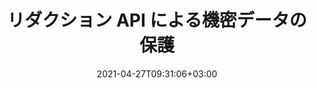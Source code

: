 ---
############################# Static ############################
layout: "product"
date: 2021-04-27T09:31:06+03:00
draft: false

product: "Redaction"
product_tag: "redaction"
platform: ".NET"
platform_tag: "net"

############################# Head ############################
head_title: "C# .NET リダクション API | PDF Word Excel 画像からプライベートテキストを非表示にする"
head_description: ".NET のドキュメント編集 API。PDF、Microsoft Word、Excel、プレゼンテーション、ラスターイメージから機密コンテンツを編集、非表示、削除します。"

############################# Header ############################
title: "リダクション API による機密データの保護"
description: ".NET API を使用して、文書、ワークシート、プレゼンテーション、PDF、ラスターイメージファイルから機密コンテンツやメタデータを編集、非表示、削除します。"
button:
    enable: true

############################# SubMenu ############################
submenu:
    enable: true
    
    left:
        img_alt: "GroupDocs.Redaction for .NET"
        image: "https://www.groupdocs.cloud/templates/groupdocs/images/product-logos/groupdocs-redaction-net.png"
        product: "GroupDocs.Redaction"
        platform: ".NET"

    middle:
        button:
            # button loop
            - link: "#overview"
              text: "概要"

            # button loop
            - link: "#features"
              text: "機能"

            # button loop
            - link: "#support"
              text: "サポート"

            # button loop
            - link: "https://products.groupdocs.app/redaction"
              text: "ライブデモ"

            # button loop
            - link: "https://purchase.groupdocs.com/pricing/redaction/net"
              text: "価格設定"

    right:
        link_download: "https://downloads.groupdocs.com/redaction"
        link_learn: "https://docs.groupdocs.com/redaction/net/"
        link_buy: "https://purchase.groupdocs.com"

############################# Overview ############################
overview:
    enable: true
    content: |
      GroupDocs.Redaction for .NET は、Microsoft Word、Excel、PowerPoint、PDF などのさまざまなファイル形式から機密データや機密データを消去するのに役立つ API ライブラリです。当社の Redaction API の単一の形式に依存しないインターフェイスは、テキスト編集、メタデータ編集、注釈編集、表形式文書編集など、さまざまなタイプの編集をサポートします。GroupDocs.Redaction for .NET API では、パスワードで保護されたファイルを編集することもできます。文書を元の形式で保存することも、元のページのラスターイメージを使用してサニタイズされた PDF 文書を作成することもできます。
    tabs:
      enable: true
      
      ## TAB ONE ##
      tab_one:
        description: |
          .NET の GroupDocs.Redaction の概要は次のとおりです。
      
        right:
          enable: true
          icon: "fab fa-html5"
          title: "概要"
          content: |
            * テキストを編集
            * メタデータを編集
            * 注釈を編集
            * 表形式文書の編集
            * 保護対象ファイルの編集
            * カスタマイズ
      
      ## TAB TWO ##
      tab_two:
        description: |
          .NET の GroupDocs.Redaction は次の [ドキュメントファイル形式](https://docs.groupdocs.com/redaction//supported-document-formats/net) をサポートしています。

        right:
          enable: true
          table:
            # table loop
            - title: "テキスト、メタデータ、コメントの編集"
              content: |
                * **Word**: DOC、DOCX、DOT、ODT、DOTX、DOCM、DOTM、RTF
                * **Excel**: XLS、XLSX、XLT、XLTX、XLSM、XLTM、CSV
                * **PowerPoint**: PPT、PPTX、PPS、PPSX、POTX、PPTM、PPSM、POTM
                * **固定レイアウト**: PDF
                * **ラスターイメージ**: JPG、BMP、PNG、GIF、TIFF

      ## TAB THREE ##
      tab_three:
        description: |
          GroupDocs.Redaction for .NET は、以下のオペレーティングシステム、フレームワーク、パッケージマネージャーをサポートしています。
        
        left:
          enable: true
          table:
            # table loop
            - icon: "fab fa-windows"
              title: "オペレーティングシステム"
              content: |
                * Windows Desktop
                * Windows Server
                * Windows Azure
                * Linux

            # table loop
            - icon: "fas fa-code"
              title: "サポート対象フレームワーク"
              content: |
                * .NET Framework 2.0 またはそれ以上
                * .NET Standard 2.0
                * .NET Core 2.0

        right:
          enable: true
          table:
            # table loop
            - icon: "ファストファンボックス"
              title: "パッケージマネージャ"
              content: |
                * NuGet

            # table loop
            - icon: "高速ファンツール"
              title: "開発環境"
              content: |
                * Microsoft Visual Studio
                * Xamarin.Android
                * Xamarin.IOS
                * Xamarin.Mac
                * MonoDevelop

############################# Features ############################
features:
    enable: true
    title: ".NET 機能の場合は GroupDocs.Redaction"

    feature:
      # feature loop
      - icon: "fas fa-copy"
        content: "大文字と小文字を区別して完全に一致する語句を検索する"

      # feature loop
      - icon: "fas fa-eye"
        content: "文字列置換の代わりにカラーボックスを使用して編集されたテキストを非表示にする"

      # feature loop
      - icon: "fas fa-bolt"
        content: "正規表現検索を使用して任意のテキストを検索して編集します"
      
      # feature loop
      - icon: "fas fa-file-powerpoint"
        content: "文書の分類されたメタデータ情報のすべてまたは任意の組み合わせをフィルタする"

      # feature loop
      - icon: "fas fa-code"
        content: "特定の文書の完全なメタデータ情報をすばやく消去"

      # feature loop
      - icon: "fas fa-cloud"
        content: "編集の範囲を Excel の特定のワークシートや列に設定します"

      # feature loop
      - icon: "fas fa-remove-format"
        content: "文書からすべてまたは特定のコメントやその他の注釈を削除する"

      # feature loop
      - icon: "fas fa-comment-slash"
        content: "注釈テキストから機密データを検索して削除"

      # feature loop
      - icon: "fas fa-location-arrow"
        content: "独自のフォーマットと編集で作業する能力"

      # feature loop
      - icon: "fas fa-border-all"
        content: "ラスター画像形式と画像領域編集のサポート"

      # feature loop
      - icon: "fas fa-wrench"
        content: "XML ファイル内の編集ルール (ポリシー) のセットを指定"

      # feature loop
      - icon: "fas fa-columns"
        content: "PDF への変換時にページ範囲と PDF コンプライアンスレベルを指定"

      # feature loop
      - icon: "fas fa-file-word"
        content: "EXIF メタデータの編集または画像ファイルからの削除"

      # feature loop
      - icon: "fas fa-envelope"
        content: "PDF、Word、およびプレゼンテーションドキュメント内の埋め込み画像を編集"

      # feature loop
      - icon: "fas fa-print"
        content: "編集ポリシーを XML ファイルとして保存する"

    more_feature:
      # more_feature_loop
      - title: "簡単かつ管理可能な機密データの編集"
        content: |
          GroupDocs.Redaction for .NET API を使用すると、重要な機密情報をサポート対象ドキュメントからどのように隠すか、削除するかを完全に制御できます。当社のリダクション API の使い方はとてもシンプルで分かりやすいです。  

          次の例では、サポートされているドキュメントを読み込み、「2 桁、スペースまたはなし、2 桁、アゲインスペースと 6 桁」（12 34 567890 など）に一致するテキストをすべて削除します（例：12 34 567890）。青色のボックスには C# を使用しています。これが完了すると、ドキュメントの名前に「Redacted'」というサフィックスを付けて元の形式で保存します。

          ```cs
          // Redactor クラスのインスタンスを作成する
          using (Redactor redactor = new Redactor("sample.docx"))
          {
            // 編集を適用
            redactor.Apply(new RegexRedaction("\\d{2}\\s*\\d{2}[^\\d]*\\d{6}", new ReplacementOptions(System.Drawing.Color.Blue)));
            redactor.Save();
          }
          ```

############################# Support ############################
support:
    enable: true

############################# Solutions ############################
solutions:
    enable: true
    title: "GroupDocs.Redaction は、他の一般的な開発環境向けのドキュメント表示 API を提供しています"

    solution:
        # solution loop
        - img_alt: "GroupDocs.Redaction for Java"
          image: "https://www.groupdocs.cloud/templates/groupdocs/images/product-logos/groupdocs-redaction-java.png"
          product: "GroupDocs.Redaction"
          platform: "Java"
          link: "/redaction/java/"

############################# Back to top ###############################
back_to_top:
  enable: true
---
